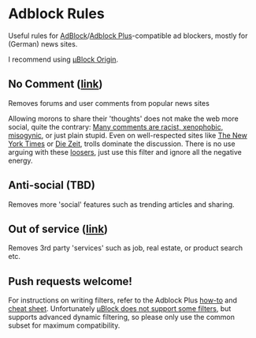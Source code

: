 # Adblock Rules

Useful rules for
[AdBlock](https://getadblock.com)/[Adblock Plus](https://adblockplus.org/)-compatible
ad blockers, mostly for (German) news sites.

I recommend using [µBlock Origin](https://github.com/gorhill/uBlock).

## No Comment ([link](https://raw.githubusercontent.com/cwickert/adblock-rules/master/no-comment.txt))

Removes forums and user comments from popular news sites

Allowing morons to share their 'thoughts' does not make the web more social,
quite the contrary: [Many comments are racist, xenophobic, misogynic](https://www.theguardian.com/technology/2016/apr/12/the-dark-side-of-guardian-comments),
or just plain stupid. Even on	well-respected sites like [The New York Times](http://www.nytimes.com)
or [Die Zeit](http://www.zeit.de), trolls dominate the discussion. There is no
use arguing with these [loosers](https://www.washingtonpost.com/news/the-intersect/wp/2015/07/20/men-who-harass-women-online-are-quite-literally-losers-new-study-finds),
just use this filter and ignore all the negative energy.


## Anti-social (TBD)

Removes more 'social' features such as trending articles and sharing.


## Out of service ([link](https://raw.githubusercontent.com/cwickert/adblock-rules/master/out-of-service.txt))

Removes 3rd party 'services' such as job, real estate, or product search etc.


## Push requests welcome!
For instructions on writing filters, refer to the Adblock Plus
[how-to](https://adblockplus.org/en/filters) and
[cheat sheet](https://adblockplus.org/en/filter-cheatsheet). Unfortunately
[µBlock does not support some filters](https://github.com/gorhill/uBlock/wiki/Static-filter-syntax),
but supports advanced dynamic filtering, so please only use the common subset
for maximum compatibility.
